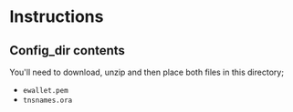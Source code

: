 # Instructions

## Config_dir contents

You'll need to download, unzip and then place both files in this directory;

- `ewallet.pem`
- `tnsnames.ora`
